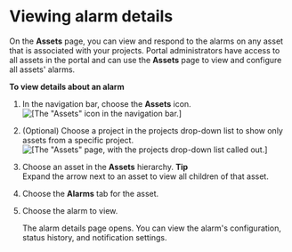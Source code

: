 # Viewing alarm details<a name="view-alarm-details"></a>

On the **Assets** page, you can view and respond to the alarms on any asset that is associated with your projects\. Portal administrators have access to all assets in the portal and can use the **Assets** page to view and configure all assets' alarms\.

**To view details about an alarm**

1. In the navigation bar, choose the **Assets** icon\.  
![\[The "Assets" icon in the navigation bar.\]](http://docs.aws.amazon.com/iot-sitewise/latest/appguide/images/portal-navigation-asset-library-console.png)

1. <a name="asset-library-choose-project"></a>\(Optional\) Choose a project in the projects drop\-down list to show only assets from a specific project\.  
![\[The "Assets" page, with the projects drop-down list called out.\]](http://docs.aws.amazon.com/iot-sitewise/latest/appguide/images/asset-library-choose-project-console.png)

1. Choose an asset in the **Assets** hierarchy\.
**Tip**  
Expand the arrow next to an asset to view all children of that asset\.

1. Choose the **Alarms** tab for the asset\.

1. Choose the alarm to view\.

   The alarm details page opens\. You can view the alarm's configuration, status history, and notification settings\.